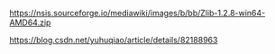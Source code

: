 https://nsis.sourceforge.io/mediawiki/images/b/bb/Zlib-1.2.8-win64-AMD64.zip

https://blog.csdn.net/yuhuqiao/article/details/82188963